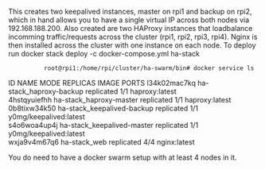 This creates two keepalived instances, master on rpi1 and backup on rpi2, which in hand allows you to have a single virtual IP across both nodes via 192.168.188.200.
Also created are two HAProxy instances that loadbalance incomming traffic/requests across the cluster (rpi1, rpi2, rpi3, rpi4).
Nginx is then installed across the cluster with one instance on each node.
To deploy run 
              docker stack deploy -c docker-compose.yml ha-stack

              root@rpi1:/home/rpi/cluster/ha-swarm/bin# docker service ls
ID             NAME                         MODE         REPLICAS   IMAGE                    PORTS
l34k02mac7kq   ha-stack_haproxy-backup      replicated   1/1        haproxy:latest           
4hstqyuiefhh   ha-stack_haproxy-master      replicated   1/1        haproxy:latest           
0b8tixw34k50   ha-stack_keepalived-backup   replicated   1/1        y0mg/keepalived:latest   
s4o6woa4up4j   ha-stack_keepalived-master   replicated   1/1        y0mg/keepalived:latest   
wxja9v4m67q6   ha-stack_web                 replicated   4/4        nginx:latest    

You do need to have a docker swarm setup with at least 4 nodes in it.
